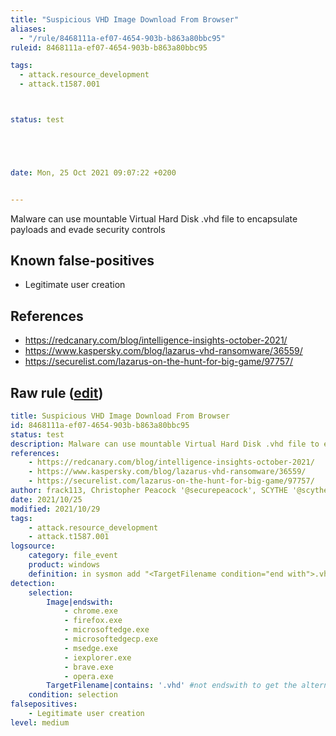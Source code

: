 ```yaml
---
title: "Suspicious VHD Image Download From Browser"
aliases:
  - "/rule/8468111a-ef07-4654-903b-b863a80bbc95"
ruleid: 8468111a-ef07-4654-903b-b863a80bbc95

tags:
  - attack.resource_development
  - attack.t1587.001



status: test





date: Mon, 25 Oct 2021 09:07:22 +0200


---
```


Malware can use mountable Virtual Hard Disk .vhd file to encapsulate payloads and evade security controls

<!--more-->


## Known false-positives

* Legitimate user creation



## References

* https://redcanary.com/blog/intelligence-insights-october-2021/
* https://www.kaspersky.com/blog/lazarus-vhd-ransomware/36559/
* https://securelist.com/lazarus-on-the-hunt-for-big-game/97757/


## Raw rule ([edit](https://github.com/SigmaHQ/sigma/edit/master/rules/windows/file_event/file_event_win_mal_vhd_download.yml))
```yaml
title: Suspicious VHD Image Download From Browser
id: 8468111a-ef07-4654-903b-b863a80bbc95
status: test
description: Malware can use mountable Virtual Hard Disk .vhd file to encapsulate payloads and evade security controls
references:
    - https://redcanary.com/blog/intelligence-insights-october-2021/
    - https://www.kaspersky.com/blog/lazarus-vhd-ransomware/36559/
    - https://securelist.com/lazarus-on-the-hunt-for-big-game/97757/
author: frack113, Christopher Peacock '@securepeacock', SCYTHE '@scythe_io'
date: 2021/10/25
modified: 2021/10/29
tags:
    - attack.resource_development
    - attack.t1587.001 
logsource:
    category: file_event
    product: windows
    definition: in sysmon add "<TargetFilename condition="end with">.vhd</TargetFilename> <!--vhd files for ZLoader and lazarus malware vectors -->"   
detection:
    selection:
        Image|endswith:
            - chrome.exe 
            - firefox.exe
            - microsoftedge.exe
            - microsoftedgecp.exe
            - msedge.exe
            - iexplorer.exe
            - brave.exe
            - opera.exe
        TargetFilename|contains: '.vhd' #not endswith to get the alternate data stream log Too TargetFilename: C:\Users\Frack113\Downloads\windows.vhd:Zone.Identifier
    condition: selection
falsepositives:
    - Legitimate user creation
level: medium

```
